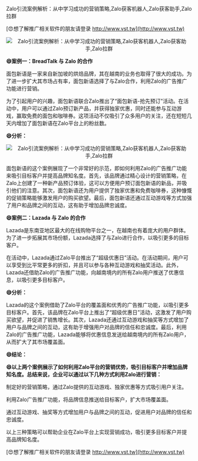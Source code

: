 Zalo引流案例解析：从中学习成功的营销策略,Zalo获客机器人,Zalo获客助手,Zalo拉群

[😍想了解推广相关软件的朋友请登录 http://www.vst.tw](http://www.vst.tw)

 <center><img src="https://vst.tw/MP4/tuiguang/png/7.png" alt="Zalo引流案例解析：从中学习成功的营销策略,Zalo获客机器人,Zalo获客助手,Zalo拉群"></center>

**😄案例一：BreadTalk 与 Zalo 的合作**

面包新语是一家来自新加坡的烘焙品牌，其在越南的业务也取得了很大的成功。为了进一步扩大其市场占有率，面包新语选择了与Zalo合作，利用Zalo的广告推广功能进行营销。

为了引起用户的兴趣，面包新语联合Zalo推出了“面包新语-抢先预订”活动。在活动中，用户可以通过Zalo预订新产品，并获得独家优惠，同时还能参与互动游戏，赢取免费的面包和咖啡券。这项活动不仅吸引了众多用户的关注，还在短短几天内增加了面包新语在Zalo平台上的粉丝数。

**😄分析：**

 <center><img src="https://vst.tw/MP4/tuiguang/png/7.png" alt="Zalo引流案例解析：从中学习成功的营销策略,Zalo获客机器人,Zalo获客助手,Zalo拉群"></center>

面包新语的这个案例展现了一个非常好的示范，即如何利用Zalo的广告推广功能来吸引目标客户并提高品牌知名度。首先，该品牌通过精心设计的营销策略，在Zalo上创建了一种新产品预订体验，这可以方便用户预订面包新语的新品，并吸引他们的注意。其次，面包新语还为用户提供了独家优惠和免费咖啡券，这种慷慨的促销策略能够激发用户的购买欲望。最后，面包新语还通过互动游戏等方式加强了用户和品牌之间的互动，这有助于增加品牌忠诚度。

**😄案例二：Lazada 与 Zalo 的合作**

Lazada是东南亚地区最大的在线购物平台之一，在越南也有着庞大的用户群体。为了进一步拓展其市场份额，Lazada选择了与Zalo进行合作，以吸引更多的目标客户。

在活动中，Lazada通过Zalo平台推出了“超级优惠日”活动。在活动期间，用户可以享受到比平常更多的折扣，并且可以参与各种互动游戏和抽奖活动。此外，Lazada还借助Zalo的广告推广功能，向越南境内的所有Zalo用户推送了优惠信息，以吸引更多目标客户。

**😄分析：**

Lazada的这个案例借助了Zalo平台的覆盖面和优秀的广告推广功能，以吸引更多目标客户。首先，该品牌在Zalo平台上推出了“超级优惠日”活动，这激发了用户购买欲望，并促进了销售增长。其次，Lazada还通过互动游戏和抽奖等方式增加了用户与品牌之间的互动，这有助于增强用户对品牌的信任和忠诚度。最后，利用Zalo的广告推广功能，Lazada能够将优惠信息发送给越南境内的所有Zalo用户，从而扩大了其市场覆盖面。

**😄结论：**

**😄以上两个案例展示了如何利用Zalo平台的营销优势，吸引目标客户并增加品牌知名度。总结来说，企业可以通过以下几种方式利用Zalo进行营销：**

制定好的营销策略，通过Zalo提供的互动游戏、独家优惠等方式吸引用户关注。

利用Zalo广告推广功能，将品牌信息推送给目标客户，扩大市场覆盖面。

通过互动游戏、抽奖等方式增加用户与品牌之间的互动，促进用户对品牌的信任和忠诚度。

以上三种策略可以帮助企业在Zalo平台上实现营销成功，吸引更多目标客户并提高品牌知名度。

[😍想了解推广相关软件的朋友请登录 http://www.vst.tw](http://www.vst.tw)



